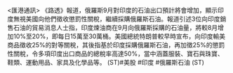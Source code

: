 <匯港通訊>    《路透》報道，俄羅斯9月對印度的石油出口預計將會增加，顯示印度無視美國向他們徵收懲罰性關稅，繼續採購俄羅斯石油。報道引述3位向印度銷售石油的貿易消息人士指，印度煉油商在9月向俄羅斯採購的石油量，將較8月增加10%至20%，即每日15萬至30萬桶。美國總統特朗普較早時宣布，向印度輸美商品徵收25%的對等關稅，其後指基於印度採購俄羅斯石油，再加徵25%的懲罰性關稅，令多項印度出口商品的總稅率高達50%，當中涵蓋服裝、寶石與珠寶、鞋類、運動用品、家具及化學品等。 (ST)#美股  #印度  #俄羅斯石油 (ST)
